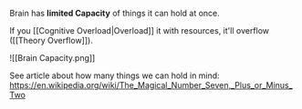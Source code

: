 Brain has **limited Capacity** of things it can hold at once.

If you [[Cognitive Overload|Overload]] it with resources, it'll overflow ([[Theory Overflow]]).

![[Brain Capacity.png]]

See article about how many things we can hold in mind:
https://en.wikipedia.org/wiki/The_Magical_Number_Seven,_Plus_or_Minus_Two

